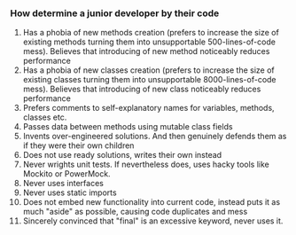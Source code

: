 ### How determine a junior developer by their code

1. Has a phobia of new methods creation (prefers to increase the size of existing methods turning them into unsupportable 500-lines-of-code mess). Believes that introducing of new method noticeably reduces performance
2. Has a phobia of new classes creation (prefers to increase the size of existing classes turning them into unsupportable 8000-lines-of-code mess). Believes that introducing of new class noticeably reduces performance
3. Prefers comments to self-explanatory names for variables, methods, classes etc.
4. Passes data between methods using mutable class fields
5. Invents over-engineered solutions. And then genuinely defends them as if they were their own children 
6. Does not use ready solutions, writes their own instead
7. Never wrights unit tests. If nevertheless does, uses hacky tools like Mockito or PowerMock.
8. Never uses interfaces
9. Never uses static imports
10. Does not embed new functionality into current code, instead puts it as much "aside" as possible, causing code duplicates and mess
11. Sincerely convinced that "final" is an excessive keyword, never uses it.